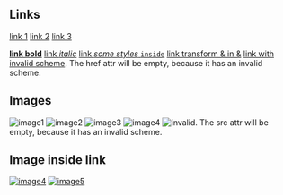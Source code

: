 ## Links

[link 1](http://link1)
[link 2](http://link2 "link with title")
[link 3](http://link3 'title with single quote')

[**link bold**](http://linkbold)
[link *italic*](http://linkitalic)
[link *some styles* `inside`](http://linkitaliccode)
[link transform & in &amp;](http://link1&l=1)
[link with invalid scheme](data://noshow). The href attr will be empty, because it has an invalid scheme.

## Images
![image1](http://src1)
![image2](http://src2 "image title")
![image3](http://src3 'title with single quote')
![image4](http://src4&r=1)
![invalid](javascript:invalid). The src attr will be empty, because it has an invalid scheme.

## Image inside link
[![image4](http://src4)](http://linkwithimage)
[![image5](http://src5 "title in image")](http://linkwithimage 'title in link')